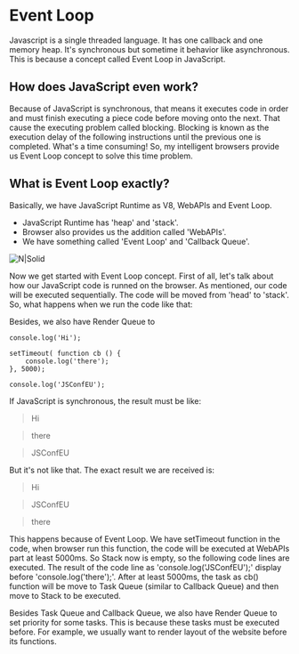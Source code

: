 # Event Loop

Javascript is a single threaded language. It has one callback and one memory heap. It's synchronous but sometime it behavior like asynchronous. This is because a concept called Event Loop in JavaScript.

## How does JavaScript even work?

Because of JavaScript is synchronous, that means it executes code in order and must finish executing a piece code before moving onto the next. That cause the executing problem called blocking. Blocking is known as the execution delay of the following instructions until the previous one is completed. What's a time consuming! So, my intelligent browsers provide us Event Loop concept to solve this time problem.

## What is Event Loop exactly?

Basically, we have JavaScript Runtime as V8, WebAPIs and Event Loop.
- JavaScript Runtime has 'heap' and 'stack'.
- Browser also provides us the addition called 'WebAPIs'.
- We have something called 'Event Loop' and 'Callback Queue'.

![N|Solid](https://miro.medium.com/max/720/1*iHhUyO4DliDwa6x_cO5E3A.gif)

Now we get started with Event Loop concept. First of all, let's talk about how our JavaScript code is runned on the browser. As mentioned, our code will be executed sequentially. The code will be moved from 'head' to 'stack'. So, what happens when we run the code like that:

Besides, we also have Render Queue to 
```
console.log('Hi');

setTimeout( function cb () {
    console.log('there');
}, 5000);

console.log('JSConfEU');
```

If JavaScript is synchronous, the result must be like:

> Hi

> there

> JSConfEU

But it's not like that. The exact result we are received is:

> Hi

> JSConfEU

> there

This happens because of Event Loop. We have setTimeout function in the code, when browser run this function, the code will be executed at WebAPIs part at least 5000ms. So Stack now is empty, so the following code lines are executed. The result of the code line as 'console.log('JSConfEU');' display before 'console.log('there');'. After at least 5000ms, the task as cb() function will be move to Task Queue (similar to Callback Queue) and then move to Stack to be executed.

Besides Task Queue and Callback Queue, we also have Render Queue to set priority for some tasks. This is because these tasks must be executed before. For example, we usually want to render layout of the website before its functions.

